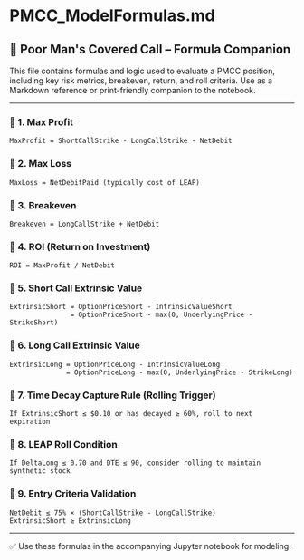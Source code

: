 # PMCC\_ModelFormulas.md

## 📘 Poor Man's Covered Call – Formula Companion

This file contains formulas and logic used to evaluate a PMCC position, including key risk metrics, breakeven, return, and roll criteria. Use as a Markdown reference or print-friendly companion to the notebook.

---

### 🔹 1. Max Profit

```
MaxProfit = ShortCallStrike - LongCallStrike - NetDebit
```

### 🔹 2. Max Loss

```
MaxLoss = NetDebitPaid (typically cost of LEAP)
```

### 🔹 3. Breakeven

```
Breakeven = LongCallStrike + NetDebit
```

### 🔹 4. ROI (Return on Investment)

```
ROI = MaxProfit / NetDebit
```

### 🔹 5. Short Call Extrinsic Value

```
ExtrinsicShort = OptionPriceShort - IntrinsicValueShort
               = OptionPriceShort - max(0, UnderlyingPrice - StrikeShort)
```

### 🔹 6. Long Call Extrinsic Value

```
ExtrinsicLong = OptionPriceLong - IntrinsicValueLong
              = OptionPriceLong - max(0, UnderlyingPrice - StrikeLong)
```

### 🔹 7. Time Decay Capture Rule (Rolling Trigger)

```
If ExtrinsicShort ≤ $0.10 or has decayed ≥ 60%, roll to next expiration
```

### 🔹 8. LEAP Roll Condition

```
If DeltaLong ≤ 0.70 and DTE ≤ 90, consider rolling to maintain synthetic stock
```

### 🔹 9. Entry Criteria Validation

```
NetDebit ≤ 75% × (ShortCallStrike - LongCallStrike)
ExtrinsicShort ≥ ExtrinsicLong
```

---

✅ Use these formulas in the accompanying Jupyter notebook for modeling.
